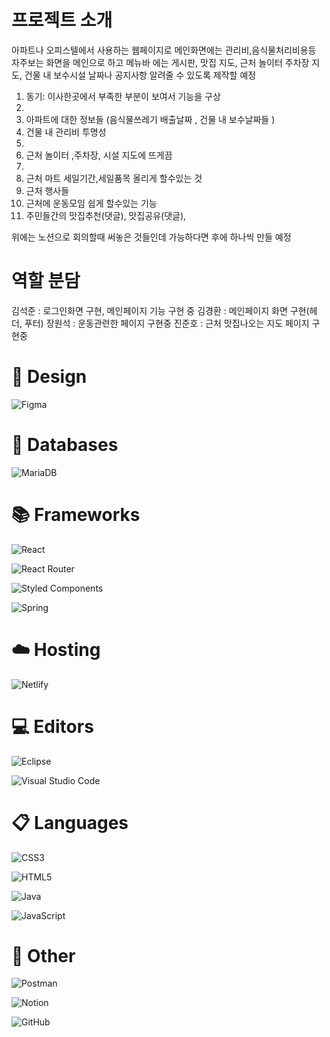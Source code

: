 # 프로젝트 소개
아파트나 오피스텔에서 사용하는 웹페이지로 메인화면에는 관리비,음식물처리비용등 자주보는 화면을 메인으로 하고
메뉴바 에는 게시판, 맛집 지도, 근처 놀이터 주차장 지도, 건물 내 보수시설 날짜나 공지사항 알려줄 수 있도록 제작할 예정

1. 동기: 이사한곳에서 부족한 부분이 보여서 기능을 구상
2. 
3. 아파트에 대한 정보들 (음식물쓰레기 배출날짜 , 건물 내 보수날짜들 )
4. 건물 내 관리비 투명성
5. 
6. 근처 놀이터 ,주차장, 시설 지도에 뜨게끔
7. 
8. 근처 마트 세일기간,세일품목 올리게 할수있는 것
9. 근처 행사들
10. 근처에 운동모임 쉽게 할수있는 기능
11. 주민들간의 맛집추천(댓글), 맛집공유(댓글),

위에는 노션으로 회의할때 써놓은 것들인데 가능하다면 후에 하나씩 만들 예정

# 역할 분담
김석준 : 로그인화면 구현, 메인페이지 기능 구현 중
김경환 : 메인페이지 화면 구현(헤더, 푸터)
장원석 : 운동관련한 페이지 구현중
진준호 : 근처 맛집나오는 지도 페이지 구현중

# 🎨 Design

![Figma](https://img.shields.io/badge/figma-%23F24E1E.svg?style=for-the-badge&logo=figma&logoColor=white)

# 💾 Databases
![MariaDB](https://img.shields.io/badge/MariaDB-003545?style=for-the-badge&logo=mariadb&logoColor=white)

# 📚 Frameworks
![React](https://img.shields.io/badge/react-%2320232a.svg?style=for-the-badge&logo=react&logoColor=%2361DAFB)

![React Router](https://img.shields.io/badge/React_Router-CA4245?style=for-the-badge&logo=react-router&logoColor=white)

![Styled Components](https://img.shields.io/badge/styled--components-DB7093?style=for-the-badge&logo=styled-components&logoColor=white)

![Spring](https://img.shields.io/badge/spring-%236DB33F.svg?style=for-the-badge&logo=spring&logoColor=white)

# ☁️ Hosting
![Netlify](https://img.shields.io/badge/netlify-%23000000.svg?style=for-the-badge&logo=netlify&logoColor=#00C7B7)

# 💻 Editors
![Eclipse](https://img.shields.io/badge/Eclipse-FE7A16.svg?style=for-the-badge&logo=Eclipse&logoColor=white)

![Visual Studio Code](https://img.shields.io/badge/Visual%20Studio%20Code-0078d7.svg?style=for-the-badge&logo=visual-studio-code&logoColor=white)

# 📋 Languages 
![CSS3](https://img.shields.io/badge/css3-%231572B6.svg?style=for-the-badge&logo=css3&logoColor=white)

![HTML5](https://img.shields.io/badge/html5-%23E34F26.svg?style=for-the-badge&logo=html5&logoColor=white)

![Java](https://img.shields.io/badge/java-%23ED8B00.svg?style=for-the-badge&logo=openjdk&logoColor=white)

![JavaScript](https://img.shields.io/badge/javascript-%23323330.svg?style=for-the-badge&logo=javascript&logoColor=%23F7DF1E)

# 🥅 Other  
![Postman](https://img.shields.io/badge/Postman-FF6C37?style=for-the-badge&logo=postman&logoColor=white)

![Notion](https://img.shields.io/badge/Notion-%23000000.svg?style=for-the-badge&logo=notion&logoColor=white)

![GitHub](https://img.shields.io/badge/github-%23121011.svg?style=for-the-badge&logo=github&logoColor=white)

